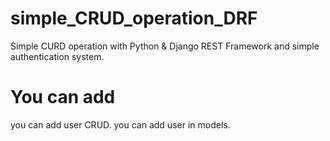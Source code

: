 # simple_CRUD_operation_DRF
Simple CURD operation with Python &amp; Django REST Framework and simple authentication system.

# You can add
you can add user CRUD.
you can add user in models.
